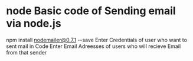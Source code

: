 # node Basic code of Sending email via node.js
npm install nodemailer@0.7.1 --save
Enter Credentials of user who want to sent mail in Code
Enter Email Adreesses of users who will recieve Email from that sender
